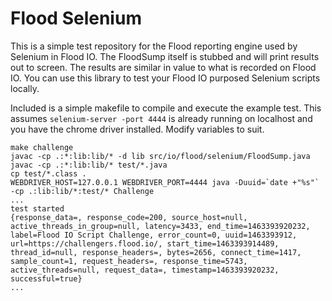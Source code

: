 # Flood Selenium

This is a simple test repository for the Flood reporting engine used by Selenium in Flood IO. The FloodSump itself is stubbed and will print results out to screen. The results are similar in value to what is recorded on Flood IO. You can use this library to test your Flood IO purposed Selenium scripts locally.

Included is a simple makefile to compile and execute the example test. This assumes `selenium-server -port 4444` is already running on localhost and you have the chrome driver installed. Modify variables to suit.

```
make challenge
javac -cp .:*:lib:lib/* -d lib src/io/flood/selenium/FloodSump.java
javac -cp .:*:lib:lib/* test/*.java
cp test/*.class .
WEBDRIVER_HOST=127.0.0.1 WEBDRIVER_PORT=4444 java -Duuid=`date +"%s"` -cp .:lib:lib/*:test/* Challenge
...
test started
{response_data=, response_code=200, source_host=null, active_threads_in_group=null, latency=3433, end_time=1463393920232, label=Flood IO Script Challenge, error_count=0, uuid=1463393912, url=https://challengers.flood.io/, start_time=1463393914489, thread_id=null, response_headers=, bytes=2656, connect_time=1417, sample_count=1, request_headers=, response_time=5743, active_threads=null, request_data=, timestamp=1463393920232, successful=true}
...
```
